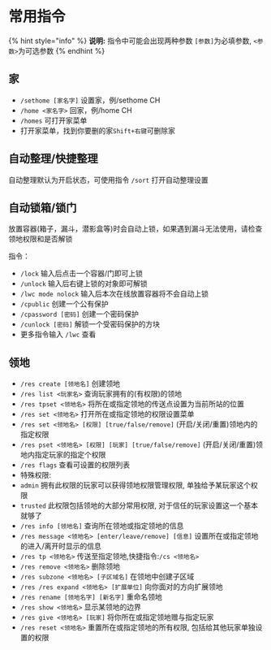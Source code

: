# 常用指令

{% hint style="info" %}
**说明:** 指令中可能会出现两种参数 `[参数]`为必填参数, `<参数>`为可选参数
{% endhint %}

## 家
* `/sethome [家名字]` 设置家，例/sethome CH
* `/home <家名字>` 回家，例/home CH
* `/homes` 可打开家菜单
* 打开家菜单，找到你要删的家`Shift+右键`可删除家

## 自动整理/快捷整理

自动整理默认为开启状态，可使用指令 `/sort` 打开自动整理设置

## 自动锁箱/锁门

放置容器(箱子，漏斗，潜影盒等)时会自动上锁，如果遇到漏斗无法使用，请检查领地权限和是否解锁

指令：

* `/lock` 输入后点击一个容器/门即可上锁
* `/unlock` 输入后右键上锁的对象即可解锁
* `/lwc mode nolock` 输入后本次在线放置容器将不会自动上锁
* `/cpublic` 创建一个公有保护
* `/cpassword [密码]` 创建一个密码保护
* `/cunlock [密码]` 解锁一个受密码保护的方块
* 更多指令输入 `/lwc` 查看

## 领地

* `/res create [领地名]` 创建领地
* `/res list <玩家名>` 查询玩家拥有的(有权限)的领地
* `/res tpset <领地名>` 将所在或指定领地的传送点设置为当前所站的位置
* `/res set <领地名>` 打开所在或指定领地的权限设置菜单
* `/res set <领地名> [权限] [true/false/remove]` (开启/关闭/重置)领地内的指定权限
* `/res pset <领地名> [权限] [玩家] [true/false/remove]` (开启/关闭/重置)领地内指定玩家的指定个权限
* `/res flags` 查看可设置的权限列表
* 特殊权限:
* `admin` 拥有此权限的玩家可以获得领地权限管理权限, 单独给予某玩家这个权限
* `trusted` 此权限包括领地的大部分常用权限, 对于信任的玩家设置这一个基本就够了
* `/res info [领地名]` 查询所在领地或指定领地的信息
* `/res message <领地名> [enter/leave/remove] [信息]` 设置所在或指定领地的进入/离开时显示的信息
* `/res tp <领地名>` 传送至指定领地,快捷指令:`/cs <领地名>`
* `/res remove <领地名>` 删除领地
* `/res subzone <领地名> [子区域名]` 在领地中创建子区域
* `/res /res expand <领地名> [扩展单位]` 向你面对的方向扩展领地
* `/res rename [领地名字] [新名字]` 重命名领地
* `/res show <领地名>` 显示某领地的边界
* `/res give <领地名> [玩家]` 将你所在或指定领地赠与指定玩家
* `/res reset <领地名>` 重置所在或指定领地的所有权限, 包括给其他玩家单独设置的权限